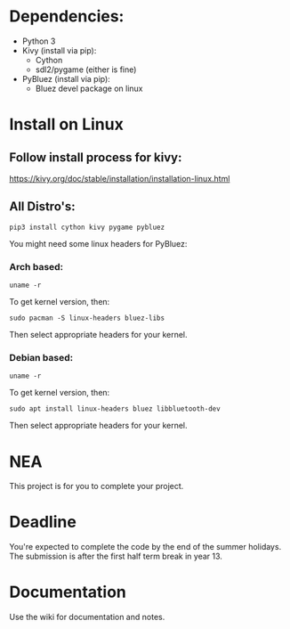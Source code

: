 # Dependencies:
- Python 3
- Kivy (install via pip):
  - Cython
  - sdl2/pygame (either is fine)
- PyBluez (install via pip):
  - Bluez devel package on linux

# Install on Linux
## Follow install process for kivy:
https://kivy.org/doc/stable/installation/installation-linux.html

## All Distro's:
```
pip3 install cython kivy pygame pybluez
```
You might need some linux headers for PyBluez:
### Arch based:
```
uname -r
```
To get kernel version, then:
```
sudo pacman -S linux-headers bluez-libs
```
Then select appropriate headers for your kernel.
### Debian based:
```
uname -r
```
To get kernel version, then:
```
sudo apt install linux-headers bluez libbluetooth-dev
```
Then select appropriate headers for your kernel.

# NEA
This project is for you to complete your project.

# Deadline
You're expected to complete the code by the end of the summer holidays. The submission is after the first half term break in year 13.

# Documentation
Use the wiki for documentation and notes.
